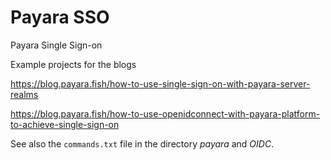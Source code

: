 # Payara SSO
Payara Single Sign-on


Example projects for the blogs

https://blog.payara.fish/how-to-use-single-sign-on-with-payara-server-realms

https://blog.payara.fish/how-to-use-openidconnect-with-payara-platform-to-achieve-single-sign-on

See also the `commands.txt` file in the directory _payara_ and _OIDC_.
